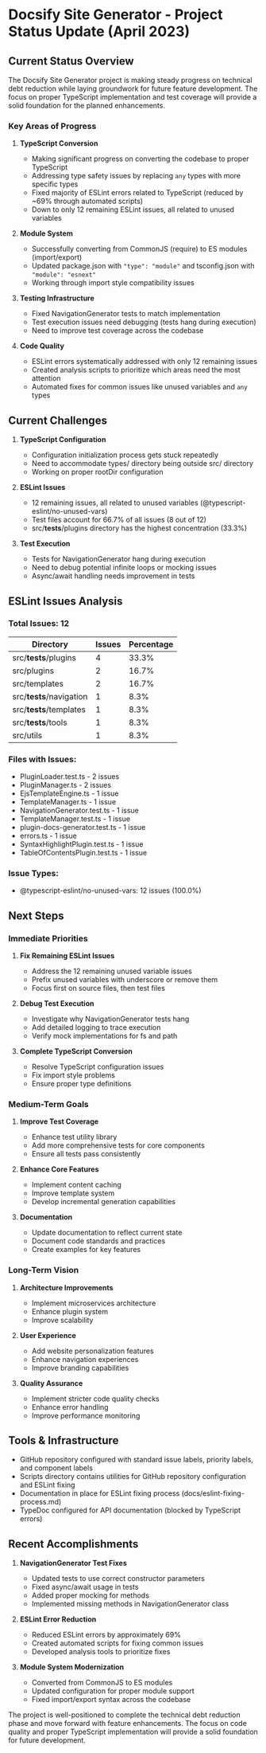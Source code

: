 # Docsify Site Generator - Project Status Update (April 2023)

## Current Status Overview

The Docsify Site Generator project is making steady progress on technical debt reduction while laying groundwork for future feature development. The focus on proper TypeScript implementation and test coverage will provide a solid foundation for the planned enhancements.

### Key Areas of Progress

1. **TypeScript Conversion**
   - Making significant progress on converting the codebase to proper TypeScript
   - Addressing type safety issues by replacing `any` types with more specific types
   - Fixed majority of ESLint errors related to TypeScript (reduced by ~69% through automated scripts)
   - Down to only 12 remaining ESLint issues, all related to unused variables

2. **Module System**
   - Successfully converting from CommonJS (require) to ES modules (import/export)
   - Updated package.json with `"type": "module"` and tsconfig.json with `"module": "esnext"`
   - Working through import style compatibility issues

3. **Testing Infrastructure**
   - Fixed NavigationGenerator tests to match implementation
   - Test execution issues need debugging (tests hang during execution)
   - Need to improve test coverage across the codebase

4. **Code Quality**
   - ESLint errors systematically addressed with only 12 remaining issues
   - Created analysis scripts to prioritize which areas need the most attention
   - Automated fixes for common issues like unused variables and `any` types

## Current Challenges

1. **TypeScript Configuration**
   - Configuration initialization process gets stuck repeatedly
   - Need to accommodate types/ directory being outside src/ directory
   - Working on proper rootDir configuration

2. **ESLint Issues**
   - 12 remaining issues, all related to unused variables (@typescript-eslint/no-unused-vars)
   - Test files account for 66.7% of all issues (8 out of 12)
   - src/__tests__/plugins directory has the highest concentration (33.3%)

3. **Test Execution**
   - Tests for NavigationGenerator hang during execution
   - Need to debug potential infinite loops or mocking issues
   - Async/await handling needs improvement in tests

## ESLint Issues Analysis

### Total Issues: 12

| Directory | Issues | Percentage |
|-----------|--------|------------|
| src/__tests__/plugins | 4 | 33.3% |
| src/plugins | 2 | 16.7% |
| src/templates | 2 | 16.7% |
| src/__tests__/navigation | 1 | 8.3% |
| src/__tests__/templates | 1 | 8.3% |
| src/__tests__/tools | 1 | 8.3% |
| src/utils | 1 | 8.3% |

### Files with Issues:
- PluginLoader.test.ts - 2 issues
- PluginManager.ts - 2 issues
- EjsTemplateEngine.ts - 1 issue
- TemplateManager.ts - 1 issue
- NavigationGenerator.test.ts - 1 issue
- TemplateManager.test.ts - 1 issue
- plugin-docs-generator.test.ts - 1 issue
- errors.ts - 1 issue
- SyntaxHighlightPlugin.test.ts - 1 issue
- TableOfContentsPlugin.test.ts - 1 issue

### Issue Types:
- @typescript-eslint/no-unused-vars: 12 issues (100.0%)

## Next Steps

### Immediate Priorities

1. **Fix Remaining ESLint Issues**
   - Address the 12 remaining unused variable issues
   - Prefix unused variables with underscore or remove them
   - Focus first on source files, then test files

2. **Debug Test Execution**
   - Investigate why NavigationGenerator tests hang
   - Add detailed logging to trace execution
   - Verify mock implementations for fs and path

3. **Complete TypeScript Conversion**
   - Resolve TypeScript configuration issues
   - Fix import style problems
   - Ensure proper type definitions

### Medium-Term Goals

1. **Improve Test Coverage**
   - Enhance test utility library
   - Add more comprehensive tests for core components
   - Ensure all tests pass consistently

2. **Enhance Core Features**
   - Implement content caching
   - Improve template system
   - Develop incremental generation capabilities

3. **Documentation**
   - Update documentation to reflect current state
   - Document code standards and practices
   - Create examples for key features

### Long-Term Vision

1. **Architecture Improvements**
   - Implement microservices architecture
   - Enhance plugin system
   - Improve scalability

2. **User Experience**
   - Add website personalization features
   - Enhance navigation experiences
   - Improve branding capabilities

3. **Quality Assurance**
   - Implement stricter code quality checks
   - Enhance error handling
   - Improve performance monitoring

## Tools & Infrastructure

- GitHub repository configured with standard issue labels, priority labels, and component labels
- Scripts directory contains utilities for GitHub repository configuration and ESLint fixing
- Documentation in place for ESLint fixing process (docs/eslint-fixing-process.md)
- TypeDoc configured for API documentation (blocked by TypeScript errors)

## Recent Accomplishments

1. **NavigationGenerator Test Fixes**
   - Updated tests to use correct constructor parameters
   - Fixed async/await usage in tests
   - Added proper mocking for methods
   - Implemented missing methods in NavigationGenerator class

2. **ESLint Error Reduction**
   - Reduced ESLint errors by approximately 69%
   - Created automated scripts for fixing common issues
   - Developed analysis tools to prioritize fixes

3. **Module System Modernization**
   - Converted from CommonJS to ES modules
   - Updated configuration for proper module support
   - Fixed import/export syntax across the codebase

The project is well-positioned to complete the technical debt reduction phase and move forward with feature enhancements. The focus on code quality and proper TypeScript implementation will provide a solid foundation for future development.
